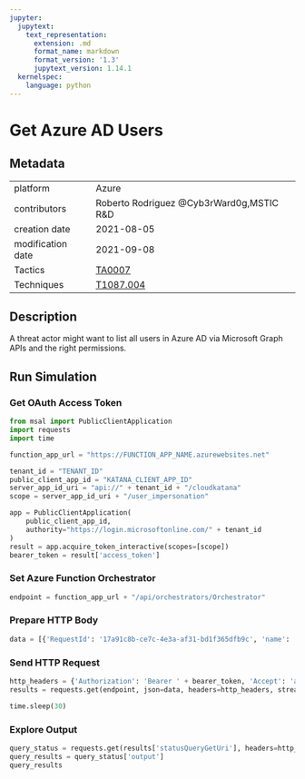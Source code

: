 ```yaml
---
jupyter:
  jupytext:
    text_representation:
      extension: .md
      format_name: markdown
      format_version: '1.3'
      jupytext_version: 1.14.1
  kernelspec:
    language: python
---
```


# Get Azure AD Users


## Metadata



|                   |    |
|:------------------|:---|
| platform          | Azure |
| contributors      | Roberto Rodriguez @Cyb3rWard0g,MSTIC R&D |
| creation date     | 2021-08-05 |
| modification date | 2021-09-08 |
| Tactics           | [TA0007](https://attack.mitre.org/tactics/TA0007) |
| Techniques        | [T1087.004](https://attack.mitre.org/techniques/T1087/004) |


## Description
A threat actor might want to list all users in Azure AD via Microsoft Graph APIs and the right permissions.



## Run Simulation


### Get OAuth Access Token

```python
from msal import PublicClientApplication
import requests
import time

function_app_url = "https://FUNCTION_APP_NAME.azurewebsites.net"

tenant_id = "TENANT_ID"
public_client_app_id = "KATANA_CLIENT_APP_ID"
server_app_id_uri = "api://" + tenant_id + "/cloudkatana"
scope = server_app_id_uri + "/user_impersonation"

app = PublicClientApplication(
    public_client_app_id,
    authority="https://login.microsoftonline.com/" + tenant_id
)
result = app.acquire_token_interactive(scopes=[scope])
bearer_token = result['access_token']
```

### Set Azure Function Orchestrator

```python
endpoint = function_app_url + "/api/orchestrators/Orchestrator"
```

### Prepare HTTP Body

```python
data = [{'RequestId': '17a91c8b-ce7c-4e3a-af31-bd1f365dfb9c', 'name': 'Get Azure AD Users', 'metadata': {'creationDate': '2021-08-05', 'modificationDate': '2021-09-08', 'description': 'A threat actor might want to list all users in Azure AD via Microsoft Graph APIs and the right permissions.\n', 'contributors': ['Roberto Rodriguez @Cyb3rWard0g', 'MSTIC R&D'], 'mitreAttack': [{'technique': 'T1087.004', 'tactics': ['TA0007']}]}, 'steps': [{'schema': 'atomic', 'id': '22a9bb30-630f-44ed-863e-9824c421e743', 'name': 'Get Azure AD Users', 'metadata': {'creationDate': '2021-08-05', 'modificationDate': '2021-09-08', 'description': 'A threat actor might want to list all users in Azure AD via Microsoft Graph APIs and the right permissions.\n', 'contributors': ['Roberto Rodriguez @Cyb3rWard0g', 'MSTIC R&D'], 'mitreAttack': [{'technique': 'T1087.004', 'tactics': ['TA0007']}]}, 'authorization': [{'resource': 'https://graph.microsoft.com/', 'permissionsType': 'application', 'permissions': ['User.Read.All']}], 'execution': {'type': 'ScriptModule', 'platform': 'Azure', 'executor': 'PowerShell', 'module': {'name': 'CloudKatanaAbilities', 'version': 1.0, 'function': 'Get-CKAzADUsers'}, 'parameters': {}}, 'file_name': 'get_azure_ad_users', 'number': 1}]}]
```

### Send HTTP Request

```python
http_headers = {'Authorization': 'Bearer ' + bearer_token, 'Accept': 'application/json','Content-Type': 'application/json'}
results = requests.get(endpoint, json=data, headers=http_headers, stream=False).json()

time.sleep(30)
```

### Explore Output

```python
query_status = requests.get(results['statusQueryGetUri'], headers=http_headers, stream=False).json()
query_results = query_status['output']
query_results
```
